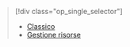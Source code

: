 > [!div class="op_single_selector"]
> * [Classico](../articles/storage/storage-cannot-delete-storage-account-container-vhd.md)
> * [Gestione risorse](../articles/storage/storage-resource-manager-cannot-delete-storage-account-container-vhd.md)
> 
> 



<!--HONumber=Nov16_HO3-->


